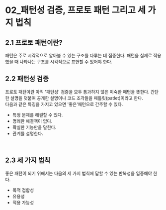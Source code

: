 # 02_패턴성 검증, 프로토 패턴 그리고 세 가지 법칙

## 2.1 프로토 패턴이란?
패턴은 주로 시각적으로 알아볼 수 있는 구조를 다루는 데 집중한다. 패턴을 실제로 적용했을 때 나타나는 구조를 시각적으로 표현할 수 있어야 한다.

## 2.2 패턴성 검증
프로토 패턴이란 아직 '패턴성' 검증을 모두 통과하지 않은 미숙한 패턴을 뜻한다. 간단한 설명을 덧붙여 공개한 설명이나 코드 조각들을 패틀릿(patlet)이라고 한다. <br />
다음과 같은 특징을 가지고 있으면 '좋은'패턴으로 간주할 수 있다. <br />

- 특정 문제를 해결할 수 있다.
- 명쾌한 해결책이 없다.
- 확실한 기능만을 말한다.
- 관계를 설명한다.
<br />

## 2.3 세 가지 법칙
좋은 패턴이 되기 위해서는 다음의 세 가지 법칙에 답할 수 있는 반복성을 입증해야 한다.
- 목적 접합성
- 유용성
- 적용 가능성

